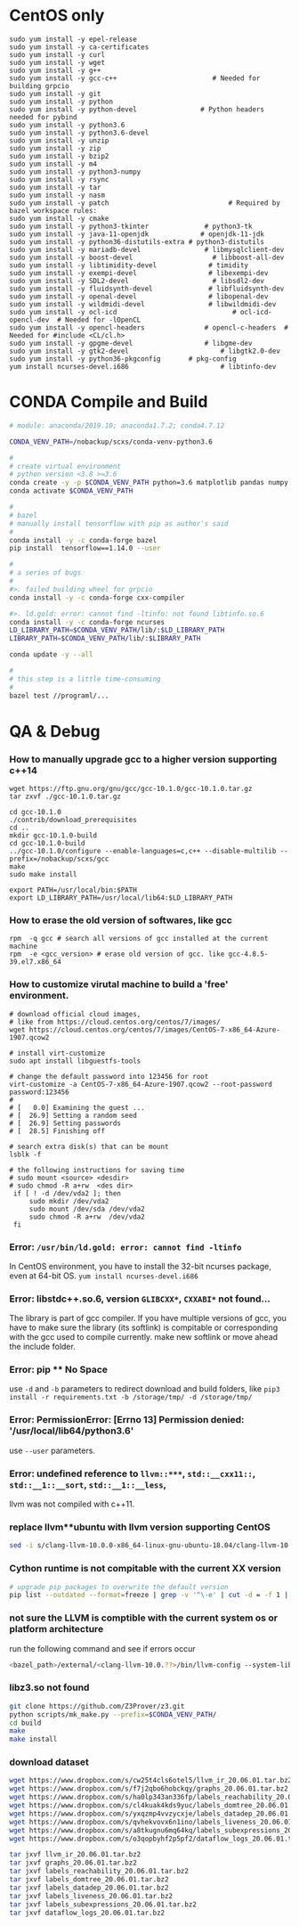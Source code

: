 # CentOS only

```
sudo yum install -y epel-release
sudo yum install -y ca-certificates
sudo yum install -y curl
sudo yum install -y wget
sudo yum install -y g++
sudo yum install -y gcc-c++                        # Needed for building grpcio
sudo yum install -y git
sudo yum install -y python
sudo yum install -y python-devel                # Python headers needed for pybind
sudo yum install -y python3.6
sudo yum install -y python3.6-devel
sudo yum install -y unzip
sudo yum install -y zip
sudo yum install -y bzip2
sudo yum install -y m4
sudo yum install -y python3-numpy
sudo yum install -y rsync
sudo yum install -y tar
sudo yum install -y nasm
sudo yum install -y patch                              # Required by bazel workspace rules:
sudo yum install -y cmake
sudo yum install -y python3-tkinter              # python3-tk
sudo yum install -y java-11-openjdk             # openjdk-11-jdk
sudo yum install -y python36-distutils-extra # python3-distutils
sudo yum install -y mariadb-devel                # libmysqlclient-dev 
sudo yum install -y boost-devel                    # libboost-all-dev 
sudo yum install -y libtimidity-devel             # timidity
sudo yum install -y exempi-devel                  # libexempi-dev
sudo yum install -y SDL2-devel                     # libsdl2-dev
sudo yum install -y fluidsynth-devel              # libfluidsynth-dev
sudo yum install -y openal-devel                  # libopenal-dev
sudo yum install -y wildmidi-devel                # libwildmidi-dev
sudo yum install -y ocl-icd                             # ocl-icd-opencl-dev  # Needed for -lOpenCL
sudo yum install -y opencl-headers               # opencl-c-headers  # Needed for #include <CL/cl.h>
sudo yum install -y gpgme-devel                  # libgme-dev
sudo yum install -y gtk2-devel                       # libgtk2.0-dev
sudo yum install -y python36-pkgconfig       # pkg-config
yum install ncurses-devel.i686                       # libtinfo-dev
```

# CONDA Compile and Build

```bash
# module: anaconda/2019.10; anaconda1.7.2; conda4.7.12

CONDA_VENV_PATH=/nobackup/scxs/conda-venv-python3.6

#
# create virtual environment
# python version <3.8 >=3.6
conda create -y -p $CONDA_VENV_PATH python=3.6 matplotlib pandas numpy
conda activate $CONDA_VENV_PATH

#
# bazel
# manually install tensorflow with pip as author's said
#
conda install -y -c conda-forge bazel
pip install  tensorflow==1.14.0 --user

#
# a series of bugs
#
#>. failed building wheel for grpcio
conda install -y -c conda-forge cxx-compiler 

#>. ld.gold: error: cannot find -ltinfo: not found libtinfo.so.6 
conda install -y -c conda-forge ncurses
LD_LIBRARY_PATH=$CONDA_VENV_PATH/lib/:$LD_LIBRARY_PATH
LIBRARY_PATH=$CONDA_VENV_PATH/lib/:$LIBRARY_PATH

conda update -y --all

#
# this step is a little time-consuming
#
bazel test //programl/...
```

# QA & Debug

### How to manually upgrade gcc to a higher version supporting c++14
```
wget https://ftp.gnu.org/gnu/gcc/gcc-10.1.0/gcc-10.1.0.tar.gz
tar zxvf ./gcc-10.1.0.tar.gz

cd gcc-10.1.0
./contrib/download_prerequisites  
cd ..
mkdir gcc-10.1.0-build
cd gcc-10.1.0-build
../gcc-10.1.0/configure --enable-languages=c,c++ --disable-multilib --prefix=/nobackup/scxs/gcc
make
sudo make install

export PATH=/usr/local/bin:$PATH
export LD_LIBRARY_PATH=/usr/local/lib64:$LD_LIBRARY_PATH
```

### How to erase the old version of softwares, like gcc
```
rpm  -q gcc # search all versions of gcc installed at the current machine
rpm  -e <gcc_version> # erase old version of gcc. like gcc-4.8.5-39.el7.x86_64
```

### How to customize virutal machine to build a 'free' environment.
```
# download official cloud images, 
# like from https://cloud.centos.org/centos/7/images/
wget https://cloud.centos.org/centos/7/images/CentOS-7-x86_64-Azure-1907.qcow2

# install virt-customize 
sudo apt install libguestfs-tools

# change the default password into 123456 for root
virt-customize -a CentOS-7-x86_64-Azure-1907.qcow2 --root-password password:123456
#
# [   0.0] Examining the guest ...
# [  26.9] Setting a random seed
# [  26.9] Setting passwords
# [  28.5] Finishing off

# search extra disk(s) that can be mount 
lsblk -f

# the following instructions for saving time
# sudo mount <source> <desdir>
# sudo chmod -R a+rw  <des dir>
 if [ ! -d /dev/vda2 ]; then
     sudo mkdir /dev/vda2
     sudo mount /dev/sda /dev/vda2
     sudo chmod -R a+rw  /dev/vda2
 fi
```

### Error: `/usr/bin/ld.gold: error: cannot find -ltinfo`

In CentOS environment, you have to install the 32-bit ncurses package, even at 64-bit OS. `yum install ncurses-devel.i686`


### Error: libstdc++.so.6, version `GLIBCXX*`, `CXXABI*` not found...

 The library is part of gcc compiler. If you have multiple versions of gcc, you have to make sure the library (its softlink) is compitable or corresponding with the gcc used to compile currently.
make new softlink or move ahead the include folder.

### Error: pip ** No Space
use `-d` and `-b` parameters to redirect download and build folders, like `pip3 install -r requirements.txt -b /storage/tmp/ -d /storage/tmp/`

### Error: PermissionError: [Errno 13] Permission denied: '/usr/local/lib64/python3.6'
use `--user` parameters. 

### Error: undefined reference to `llvm::***`, `std::__cxx11::`, `std::__1::__sort`, `std::__1::__less`, 
llvm was not compiled with c++11.


### replace llvm**ubuntu with llvm version supporting CentOS
```bash
sed -i s/clang-llvm-10.0.0-x86_64-linux-gnu-ubuntu-18.04/clang-llvm-10.0.0-aarch64-linux-gnu/g `grep -rl "clang-llvm-10.0.0-x86_64-linux-gnu-ubuntu-18.04" ./`
```

### Cython runtime is not compitable with the current XX version
```bash
# upgrade pip packages to overwrite the default version
pip list --outdated --format=freeze | grep -v '^\-e' | cut -d = -f 1 | xargs -n1 pip install -U --user 
 ```

### not sure the LLVM is comptible with the current system os or platform architecture
run the following command and see if errors occur
```bash
<bazel_path>/external/<clang-llvm-10.0.??>/bin/llvm-config --system-libs
```
### libz3.so not found
```bash
git clone https://github.com/Z3Prover/z3.git
python scripts/mk_make.py --prefix=$CONDA_VENV_PATH/
cd build
make
make install
```

### download dataset

```bash
wget https://www.dropbox.com/s/cw25t4cls6otel5/llvm_ir_20.06.01.tar.bz2
wget https://www.dropbox.com/s/f7j2qbo6hobckqy/graphs_20.06.01.tar.bz2
wget https://www.dropbox.com/s/ha0lp343an336fp/labels_reachability_20.06.01.tar.bz2 
wget https://www.dropbox.com/s/cl4kuak4kds9yuc/labels_domtree_20.06.01.tar.bz2 
wget https://www.dropbox.com/s/yxqzmp4vvzycxje/labels_datadep_20.06.01.tar.bz2 
wget https://www.dropbox.com/s/qvhekvovx6n1ino/labels_liveness_20.06.01.tar.bz2 
wget https://www.dropbox.com/s/a8tkugnu6mq64kq/labels_subexpressions_20.06.01.tar.bz2
wget https://www.dropbox.com/s/o3qopbyhf2p5pf2/dataflow_logs_20.06.01.tar.bz2 

tar jxvf llvm_ir_20.06.01.tar.bz2
tar jxvf graphs_20.06.01.tar.bz2
tar jxvf labels_reachability_20.06.01.tar.bz2
tar jxvf labels_domtree_20.06.01.tar.bz2
tar jxvf labels_datadep_20.06.01.tar.bz2
tar jxvf labels_liveness_20.06.01.tar.bz2
tar jxvf labels_subexpressions_20.06.01.tar.bz2
tar jxvf dataflow_logs_20.06.01.tar.bz2
```
